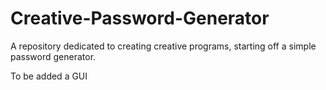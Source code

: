# Creative-Password-Generator
A repository dedicated to creating creative programs, starting off a simple password generator.

To be added a GUI
